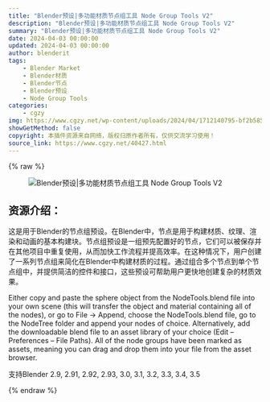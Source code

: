 ```yaml
---
title: "Blender预设|多功能材质节点组工具 Node Group Tools V2"
description: "Blender预设|多功能材质节点组工具 Node Group Tools V2"
summary: "Blender预设|多功能材质节点组工具 Node Group Tools V2"
date: 2024-04-03 00:00:00
updated: 2024-04-03 00:00:00
author: blenderit
tags: 
    - Blender Market
    - Blender材质
    - Blender节点
    - Blender预设
    - Node Group Tools
categories:
    - cgzy
img: https://www.cgzy.net/wp-content/uploads/2024/04/1712140795-bf2b585aaeb7a04.webp
showGetMethod: false
copyright: 本插件资源来自网络，版权归原作者所有，仅供交流学习使用！
source_link: https://www.cgzy.net/40427.html
---
```


{% raw %}
<div class="wp-block-image is-style-border-round-and-with-shadow">
<figure class="aligncenter size-large"><img decoding="async" src="https://img.alicdn.com/imgextra/i3/717183932/O1CN01vcoHF81euuH3Gm3F6_!!717183932.jpg" title="Blender预设|多功能材质节点组工具 Node Group Tools V2" alt="Blender预设|多功能材质节点组工具 Node Group Tools V2"></figure></div><div class="wp-block-pandastudio-title"><div class="title_style_01"><h2 id="h2-0">资源介绍：</h2></div></div><p class="is-style-text-indent-2em">这是用于Blender的节点组预设。在Blender中，节点是用于构建材质、纹理、渲染和动画的基本构建块。节点组预设是一组预先配置好的节点，它们可以被保存并在其他项目中重复使用，从而加快工作流程并提高效率。在这种情况下，用户创建了一系列节点组来简化在Blender中构建材质的过程。通过组合多个节点到单个节点组中，并提供简洁的控件和接口，这些预设可帮助用户更快地创建复杂的材质效果。</p><p>Either copy and paste the sphere object from the NodeTools.blend file into your own scene (this will transfer the object and material containing all of the nodes), or go to File -&gt; Append, choose the NodeTools.blend file, go to the NodeTree folder and append your nodes of choice. Alternatively, add the downloadable blend file to an asset library of your choice (Edit – Preferences – File Paths). All of the node groups have been marked as assets, meaning you can drag and drop them into your file from the asset browser.</p><div class="wp-block-pandastudio-tips"><div class="tip success "><p>支持Blender 2.9, 2.91, 2.92, 2.93, 3.0, 3.1, 3.2, 3.3, 3.4, 3.5</p>
</div></div>
<div style="display: none">cgzy</div>
{% endraw %}